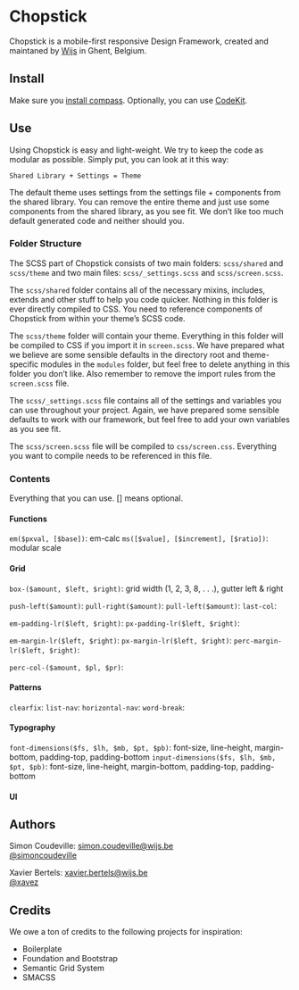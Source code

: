 Chopstick
=========

Chopstick is a mobile-first responsive Design Framework, created and maintaned by [Wijs](http://wijs.be) in Ghent, Belgium.

## Install

Make sure you [install compass](http://compass-style.org/install). Optionally, you can use [CodeKit](http://incident57.com/codekit/).

## Use

Using Chopstick is easy and light-weight. We try to keep the code as modular as possible. Simply put, you can look at it this way:

    Shared Library + Settings = Theme

The default theme uses settings from the settings file + components from the shared library. You can remove the entire theme and just use some components from the shared library, as you see fit. We don’t like too much default generated code and neither should you.

### Folder Structure

The SCSS part of Chopstick consists of two main folders: `scss/shared` and `scss/theme` and two main files: `scss/_settings.scss` and `scss/screen.scss`.

The `scss/shared` folder contains all of the necessary mixins, includes, extends and other stuff to help you code quicker. Nothing in this folder is ever directly compiled to CSS. You need to reference components of Chopstick from within your theme’s SCSS code. 

The `scss/theme` folder will contain your theme. Everything in this folder will be compiled to CSS if you import it in `screen.scss`. We have prepared what we believe are some sensible defaults in the directory root and theme-specific modules in the `modules` folder, but feel free to delete anything in this folder you don’t like. Also remember to remove the import rules from the `screen.scss` file.

The `scss/_settings.scss` file contains all of the settings and variables you can use throughout your project. Again, we have prepared some sensible defaults to work with our framework, but feel free to add your own variables as you see fit.

The `scss/screen.scss` file will be compiled to `css/screen.css`. Everything you want to compile needs to be referenced in this file.

### Contents

Everything that you can use. [] means optional.

#### Functions

`em($pxval, [$base])`: em-calc
`ms([$value], [$increment], [$ratio])`: modular scale

#### Grid

`box-($amount, $left, $right)`: grid width (1, 2, 3, 8, . . .), gutter left & right

`push-left($amount)`:
`pull-right($amount)`:
`pull-left($amount)`:
`last-col`:

`em-padding-lr($left, $right)`:
`px-padding-lr($left, $right)`:

`em-margin-lr($left, $right)`:
`px-margin-lr($left, $right)`:
`perc-margin-lr($left, $right)`:

`perc-col-($amount, $pl, $pr)`:

#### Patterns

`clearfix`:
`list-nav`:
`horizontal-nav`:
`word-break`:

#### Typography

`font-dimensions($fs, $lh, $mb, $pt, $pb)`: font-size, line-height, margin-bottom, padding-top, padding-bottom
`input-dimensions($fs, $lh, $mb, $pt, $pb)`: font-size, line-height, margin-bottom, padding-top, padding-bottom


#### UI



## Authors

Simon Coudeville: <simon.coudeville@wijs.be>  
[@simoncoudeville](http://twitter.com/simoncoudeville)

Xavier Bertels: <xavier.bertels@wijs.be>  
[@xavez](http://twitter.com/xavez)

## Credits

We owe a ton of credits to the following projects for inspiration:

* Boilerplate
* Foundation and Bootstrap
* Semantic Grid System
* SMACSS
